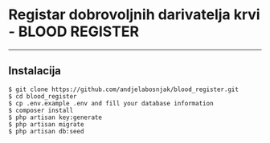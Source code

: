 <h1>Registar dobrovoljnih darivatelja krvi - BLOOD REGISTER</h1>
<hr>

## Instalacija

```
$ git clone https://github.com/andjelabosnjak/blood_register.git
$ cd blood_register
$ cp .env.example .env and fill your database information
$ composer install
$ php artisan key:generate
$ php artisan migrate
$ php artisan db:seed
```

